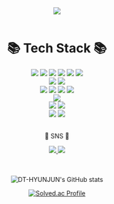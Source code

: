 <div align=center>
	<img src="https://capsule-render.vercel.app/api?type=cylinder&color=d1dfe8&height=200&section=header&text=HyunJun%20Github!&fontSize=90" />	
</div>
<br>
<div align=center>
	<h1>📚 Tech Stack 📚</h1>
</div>

<div align="center">
	<img src="https://img.shields.io/badge/C-A8B9CC?style=flat&logo=C&logoColor=white"/>
	<img src="https://img.shields.io/badge/C++-00599C?style=flat&logo=C%2B%2B&logoColor=white"/>
	<img src="https://img.shields.io/badge/C%23-239120?style=flat&logo=csharp&logoColor=white"/>
	<img src="https://img.shields.io/badge/JAVA-007396?style=flat&logo=java&logoColor=white">
	<img src="https://img.shields.io/badge/PYTHON-3776AB?style=flat&logo=Python&logoColor=white"/>
	<img src="https://img.shields.io/badge/TENSORFLOW-FF6F00?style=flat&logo=tensorflow&logoColor=white"/>
	<br>
	<img src="https://img.shields.io/badge/ORACLE-F80000?style=flat&logo=oracle&logoColor=white">
	<img src="https://img.shields.io/badge/MYSQL-4479A1?style=flat&logo=mysql&logoColor=white">
	<br>
	<img src="https://img.shields.io/badge/DJANGO-092E20?style=flat&logo=django&logoColor=white">
	<img src="https://img.shields.io/badge/UNITY-FFFFFF?style=flat&logo=unity&logoColor=black">
	<img src="https://img.shields.io/badge/ANDROID STUDIO-3DDC84?style=flat&logo=androidstudio&logoColor=white">
	<img src="https://img.shields.io/badge/JUPYTER-F37626?style=flat&logo=jupyter&logoColor=white">
	<br>
	<img src="https://img.shields.io/badge/LINUX-FCC624?style=flat&logo=linux&logoColor=black">
	<br>
	<img src="https://img.shields.io/badge/RASPBERRY PI-A22846?style=flat&logo=raspberrypi&logoColor=white">
	<img src="https://img.shields.io/badge/ARDUINO-00979D?style=flat&logo=ARDUINO&logoColor=white">
	<br>
	<img src="https://img.shields.io/badge/GITHUB-181717?style=flat&logo=GitHub&logoColor=white"/>
	<img src="https://img.shields.io/badge/GIT-F05032?style=flat&logo=Git&logoColor=white"/>
</div>

<br>

<div align=center>
	<p>🎨 SNS 🎨</p>
</div>
<div align=center>
	<a href="https://www.instagram.com/dthyunjun/">
		<img src="https://img.shields.io/badge/Instagram-E4405F?style=flat&logo=Instagram&logoColor=white"/>
	</a>
	<a href="https://code-voyage.tistory.com/">
		<img src="https://img.shields.io/badge/Tistory-000000?style=flat&logo=Tistory&logoColor=white"/>
	</a>
</div>
<br></br>

<div align=center>

![DT-HYUNJUN's GitHub stats](https://github-readme-stats.vercel.app/api?username=DT-HYUNJUN&show_icons=true&theme=slateorange)

[![Solved.ac Profile](http://mazassumnida.wtf/api/v2/generate_badge?boj=anglelous)](https://solved.ac/anglelous/)

</div>